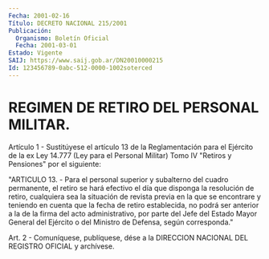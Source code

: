 ```yaml
---
Fecha: 2001-02-16
Título: DECRETO NACIONAL 215/2001
Publicación:
  Organismo: Boletín Oficial
  Fecha: 2001-03-01
Estado: Vigente
SAIJ: https://www.saij.gob.ar/DN20010000215
Id: 123456789-0abc-512-0000-1002soterced
---
```

# REGIMEN DE RETIRO DEL PERSONAL MILITAR.

<a id="1"></a>
Artículo 1 - Sustitúyese el artículo 13 de la Reglamentación para el Ejército de la ex Ley 14.777 (Ley para el Personal Militar) Tomo IV "Retiros y Pensiones" por el siguiente:

"ARTICULO 13. - Para el personal superior y subalterno del cuadro permanente, el retiro se hará efectivo el día que disponga la resolución de retiro, cualquiera sea la situación de revista previa en la que se encontrare y teniendo en cuenta que la fecha de retiro establecida, no podrá ser anterior a la de la firma del acto administrativo, por parte del Jefe del Estado Mayor General del Ejército o del Ministro de Defensa, según corresponda."

<a id="2"></a>
Art. 2 - Comuníquese, publíquese, dése a la DIRECCION NACIONAL DEL REGISTRO OFICIAL y archívese.